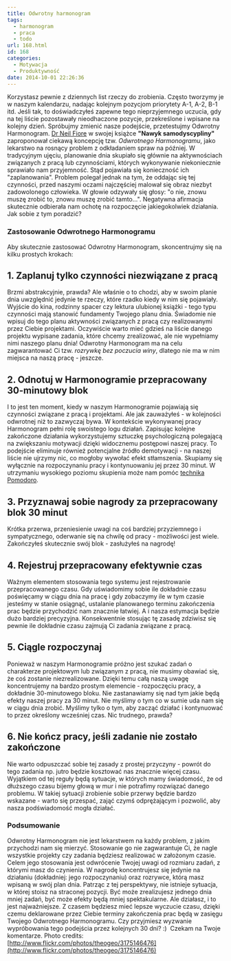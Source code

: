 ```yaml
---
title: Odwrotny harmonogram
tags:
  - harmonogram
  - praca
  - todo
url: 168.html
id: 168
categories:
  - Motywacja
  - Produktywność
date: 2014-10-01 22:26:36
---
```


Korzystasz pewnie z dziennych list rzeczy do zrobienia. Często tworzymy je w naszym kalendarzu, nadając kolejnym pozycjom priorytety A-1, A-2, B-1 itd. Jeśli tak, to doświadczyłeś zapewne tego nieprzyjemnego uczucia, gdy na tej liście pozostawały nieodhaczone pozycje, przekreślone i wpisane na kolejny dzień. Spróbujmy zmienić nasze podejście, przetestujmy Odwrotny Harmonogram. [Dr Neil Fiore](https://twitter.com/neilfiore) w swojej książce **"Nawyk samodyscypliny"** zaproponował ciekawą koncepcję tzw. _Odwrotnego Harmonogramu_, jako lekarstwo na rosnący problem z odkładaniem spraw na później. W tradycyjnym ujęciu, planowanie dnia skupiało się głównie na aktywnościach związanych z pracą lub czynnościami, których wykonywanie niekoniecznie sprawiało nam przyjemność. Stąd pojawiała się konieczność ich "zaplanowania". Problem polegał jednak na tym, że oddając się tej czynności, przed naszymi oczami najczęściej malował się obraz niezbyt zadowolonego człowieka. W głowie odzywały się głosy: "o nie, znowu muszę zrobić to, znowu muszę zrobić tamto...". Negatywna afirmacja skutecznie odbierała nam ochotę na rozpoczęcie jakiegokolwiek działania.  Jak sobie z tym poradzić?

### Zastosowanie Odwrotnego Harmonogramu

Aby skutecznie zastosować Odwrotny Harmonogram, skoncentrujmy się na kilku prostych krokach:

**1\. Zaplanuj tylko czynności niezwiązane z pracą**
----------------------------------------------------

Brzmi abstrakcyjnie, prawda? Ale właśnie o to chodzi, aby w swoim planie dnia uwzględnić jedynie te rzeczy, które rzadko kiedy w nim się pojawiały. Wyjście do kina, rodzinny spacer czy lektura ulubionej książki - tego typu czynności mają stanowić fundamenty Twojego planu dnia. Świadomie nie wpisuj do tego planu aktywności związanych z pracą czy realizowanymi przez Ciebie projektami. Oczywiście warto mieć gdzieś na liście danego projektu wypisane zadania, które chcemy zrealizować, ale nie wypełniamy nimi naszego planu dnia! Odwrotny Harmonogram ma na celu zagwarantować Ci tzw. _rozrywkę bez poczucia winy_, dlatego nie ma w nim miejsca na naszą pracę - jeszcze.

**2\. Odnotuj w Harmonogramie przepracowany 30-minutowy blok**
--------------------------------------------------------------

I to jest ten moment, kiedy w naszym Harmonogramie pojawiają się czynności związane z pracą i projektami. Ale jak zauważyłeś - w kolejności odwrotnej niż to zazwyczaj bywa. W kontekście wykonywanej pracy Harmonogram pełni rolę swoistego logu działań. Zapisując kolejne zakończone działania wykorzystujemy sztuczkę psychologiczną polegającą na zwiększaniu motywacji dzięki widocznemu postępowi naszej pracy. To podejście eliminuje również potencjalne źródło demotywacji - na naszej liście nie ujrzymy nic, co mogłoby wywołać efekt stłamszenia. Skupiamy się wyłącznie na rozpoczynaniu pracy i kontynuowaniu jej przez 30 minut. W utrzymaniu wysokiego poziomu skupienia może nam pomóc [technika Pomodoro](http://zdyscyplinowany.pl/jak-poprawic-efektywnosc-z-technika-pomodoro/ "Jak poprawić efektywność z techniką Pomodoro?").

**3\. Przyznawaj sobie nagrody za przepracowany blok 30 minut**
---------------------------------------------------------------

Krótka przerwa, przeniesienie uwagi na coś bardziej przyziemnego i sympatycznego, oderwanie się na chwilę od pracy - możliwości jest wiele. Zakończyłeś skutecznie swój blok - zasłużyłeś na nagrodę!

4\. Rejestruj przepracowany efektywnie czas
-------------------------------------------

Ważnym elementem stosowania tego systemu jest rejestrowanie przepracowanego czasu. Gdy uświadomimy sobie ile dokładnie czasu poświęcamy w ciągu dnia na pracę i gdy zobaczymy ile w tym czasie jesteśmy w stanie osiągnąć, ustalanie planowanego terminu zakończenia prac będzie przychodzić nam znacznie łatwiej. A i nasza estymacja będzie dużo bardziej precyzyjna. Konsekwentnie stosując tę zasadę zdziwisz się pewnie ile dokładnie czasu zajmują Ci zadania związane z pracą.

5\. Ciągle rozpoczynaj
----------------------

Ponieważ w naszym Harmonogramie próżno jest szukać zadań o charakterze projektowym lub związanym z pracą, nie musimy obawiać się, że coś zostanie niezrealizowane. Dzięki temu całą naszą uwagę koncentrujemy na bardzo prostym elemencie - rozpoczęciu pracy, a dokładnie 30-minutowego bloku. Nie zastanawiamy się nad tym jakie będą efekty naszej pracy za 30 minut. Nie myślimy o tym co w sumie uda nam się w ciągu dnia zrobić. Myślimy tylko o tym, aby zacząć działać i kontynuować to przez określony wcześniej czas. Nic trudnego, prawda?

6\. Nie kończ pracy, jeśli zadanie nie zostało zakończone
---------------------------------------------------------

Nie warto odpuszczać sobie tej zasady z prostej przyczyny - powrót do tego zadania np. jutro będzie kosztować nas znacznie więcej czasu. Wyjątkiem od tej reguły będą sytuacje, w których mamy świadomość, że od dłuższego czasu bijemy głową w mur i nie potrafimy rozwiązać danego problemu. W takiej sytuacji zrobienie sobie przerwy będzie bardzo wskazane - warto się przespać, zająć czymś odprężającym i pozwolić, aby nasza podświadomość mogła działać.

### Podsumowanie

Odwrotny Harmonogram nie jest lekarstwem na każdy problem, z jakim przychodzi nam się mierzyć. Stosowanie go nie zagwarantuje Ci, że nagle wszystkie projekty czy zadania będziesz realizować w założonym czasie. Celem jego stosowania jest odwrócenie Twojej uwagi od rozmiaru zadań, z którymi masz do czynienia. W nagrodę koncentrujesz się jedynie na działaniu (dokładniej: jego rozpoczynaniu) oraz rozrywce, którą masz wpisaną w swój plan dnia. Patrząc z tej perspektywy, nie istnieje sytuacja, w której stoisz na straconej pozycji. Być może zrealizujesz jednego dnia mniej zadań, być może efekty będą mniej spektakularne. Ale działasz, i to jest najważniejsze. Z czasem będziesz mieć lepsze wyczucie czasu, dzięki czemu deklarowane przez Ciebie terminy zakończenia prac będą w zasięgu Twojego Odwrotnego Harmonogramu. Czy przyjmiesz wyzwanie wypróbowania tego podejścia przez kolejnych 30 dni? :)  Czekam na Twoje komentarze. Photo credits: [http://www.flickr.com/photos/theogeo/3175146476](http://www.flickr.com/photos/theogeo/3175146476)